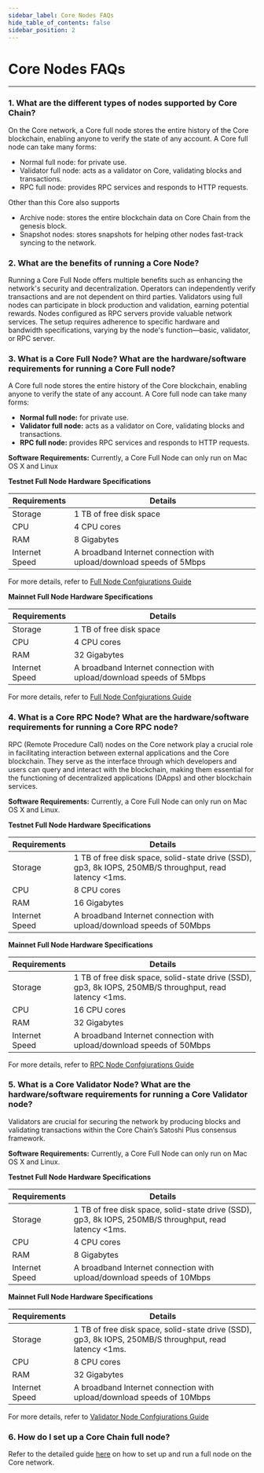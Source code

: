 ```yaml
---
sidebar_label: Core Nodes FAQs
hide_table_of_contents: false
sidebar_position: 2
---
```


# Core Nodes FAQs

---

### 1. What are the different types of nodes supported by Core Chain?

On the Core network, a Core full node stores the entire history of the Core blockchain, enabling anyone to verify the state of any account. A Core full node can take many forms:

- Normal full node: for private use.
- Validator full node: acts as a validator on Core, validating blocks and transactions.
- RPC full node: provides RPC services and responds to HTTP requests.

Other than this Core also supports

- Archive node: stores the entire blockchain data on Core Chain from the genesis block.
- Snapshot nodes: stores snapshots for helping other nodes fast-track syncing to the network.

### 2. What are the benefits of running a Core Node?

Running a Core Full Node offers multiple benefits such as enhancing the network's security and decentralization. Operators can independently verify transactions and are not dependent on third parties. Validators using full nodes can participate in block production and validation, earning potential rewards. Nodes configured as RPC servers provide valuable network services. The setup requires adherence to specific hardware and bandwidth specifications, varying by the node's function—basic, validator, or RPC server.

### 3. What is a Core Full Node? What are the hardware/software requirements for running a Core Full node?

A Core full node stores the entire history of the Core blockchain, enabling anyone to verify the state of any account. A Core full node can take many forms:

- **Normal full node:** for private use.
- **Validator full node:** acts as a validator on Core, validating blocks and transactions.
- **RPC full node:** provides RPC services and responds to HTTP requests.

**Software Requirements:** Currently, a Core Full Node can only run on Mac OS X and Linux

**Testnet Full Node Hardware Specifications**

| **Requirements** | **Details**                                                          |
| ---------------- | -------------------------------------------------------------------- |
| Storage          | 1 TB of free disk space                                              |
| CPU              | 4 CPU cores                                                          |
| RAM              | 8 Gigabytes                                                          |
| Internet Speed   | A broadband Internet connection with upload/download speeds of 5Mbps |

For more details, refer to [Full Node Confgiurations Guide](../Node/Full-Node/on-testnet.md)

**Mainnet Full Node Hardware Specifications**

| **Requirements** | **Details**                                                          |
| ---------------- | -------------------------------------------------------------------- |
| Storage          | 1 TB of free disk space                                              |
| CPU              | 4 CPU cores                                                          |
| RAM              | 32 Gigabytes                                                         |
| Internet Speed   | A broadband Internet connection with upload/download speeds of 5Mbps |

For more details, refer to [Full Node Confgiurations Guide](../Node/Full-Node/on-testnet.md)

### 4. What is a Core RPC Node? What are the hardware/software requirements for running a Core RPC node?

RPC (Remote Procedure Call) nodes on the Core network play a crucial role in facilitating interaction between external applications and the Core blockchain. They serve as the interface through which developers and users can query and interact with the blockchain, making them essential for the functioning of decentralized applications (DApps) and other blockchain services.

**Software Requirements:** Currently, a Core Full Node can only run on Mac OS X and Linux.

**Testnet Full Node Hardware Specifications**

| **Requirements** | **Details**                                                                                                                                 |
| ---------------- | ------------------------------------------------------------------------------------------------------------------------------------------- |
| Storage          | 1 TB of free disk space, solid-state drive (SSD), gp3, 8k IOPS, 250MB/S throughput, read latency \<1ms. |
| CPU              | 8 CPU cores                                                                                                                                 |
| RAM              | 16 Gigabytes                                                                                                                                |
| Internet Speed   | A broadband Internet connection with upload/download speeds of 50Mbps                                                                       |

**Mainnet Full Node Hardware Specifications**

| **Requirements** | **Details**                                                                                                                                 |
| ---------------- | ------------------------------------------------------------------------------------------------------------------------------------------- |
| Storage          | 1 TB of free disk space, solid-state drive (SSD), gp3, 8k IOPS, 250MB/S throughput, read latency \<1ms. |
| CPU              | 16 CPU cores                                                                                                                                |
| RAM              | 32 Gigabytes                                                                                                                                |
| Internet Speed   | A broadband Internet connection with upload/download speeds of 50Mbps                                                                       |

For more details, refer to [RPC Node Confgiurations Guide](../Node/config/rpc-node-config.md)

### 5. What is a Core Validator Node? What are the hardware/software requirements for running a Core Validator node?

Validators are crucial for securing the network by producing blocks and validating transactions within the Core Chain’s Satoshi Plus consensus framework.

**Software Requirements:** Currently, a Core Full Node can only run on Mac OS X and Linux.

**Testnet Full Node Hardware Specifications**

| **Requirements** | **Details**                                                                                                                                 |
| ---------------- | ------------------------------------------------------------------------------------------------------------------------------------------- |
| Storage          | 1 TB of free disk space, solid-state drive (SSD), gp3, 8k IOPS, 250MB/S throughput, read latency \<1ms. |
| CPU              | 4 CPU cores                                                                                                                                 |
| RAM              | 8 Gigabytes                                                                                                                                 |
| Internet Speed   | A broadband Internet connection with upload/download speeds of 10Mbps                                                                       |

**Mainnet Full Node Hardware Specifications**

| **Requirements** | **Details**                                                                                                                                 |
| ---------------- | ------------------------------------------------------------------------------------------------------------------------------------------- |
| Storage          | 1 TB of free disk space, solid-state drive (SSD), gp3, 8k IOPS, 250MB/S throughput, read latency \<1ms. |
| CPU              | 8 CPU cores                                                                                                                                 |
| RAM              | 32 Gigabytes                                                                                                                                |
| Internet Speed   | A broadband Internet connection with upload/download speeds of 10Mbps                                                                       |

For more details, refer to [Validator Node Confgiurations Guide](../Node/config/validator-node-config.md)

### 6. How do I set up a Core Chain full node?

Refer to the detailed guide [here](https://rumeelhussainbnb.github.io/CoreDAODocs/docs/Node/Full-Node/on-mainnet) on how to set up and run a full node on the Core network.

<!-- ### 7. How can I secure my Core Chain full node?

### 8. Where can I get support if I have problems with my Core Chain full node?

### 9. Are there any third-party infrastructure providers to help manage a Core Chain full node?

### 10. How to gracefully shut down a Core Chain node when running as a system service? -->
